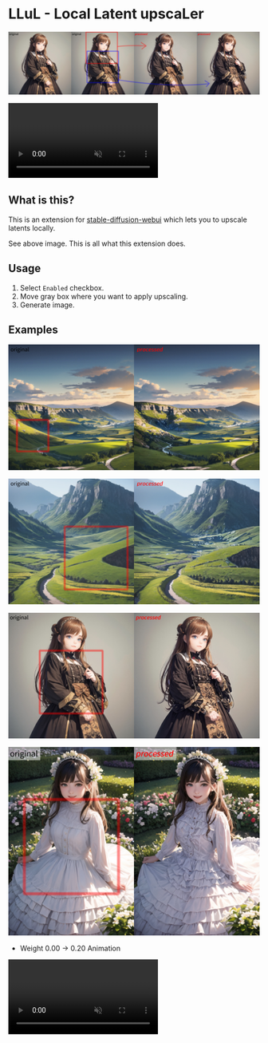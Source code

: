 # LLuL - Local Latent upscaLer

![cover](./images/cover.jpg)

<video controls src="./images/cover_yuv420p.mp4" muted></video>

## What is this?

This is an extension for [stable-diffusion-webui](https://github.com/AUTOMATIC1111/stable-diffusion-webui) which lets you to upscale latents locally.

See above image. This is all what this extension does.

## Usage

1. Select `Enabled` checkbox.
2. Move gray box where you want to apply upscaling.
3. Generate image.

## Examples

![sample 2](./images/sample1.jpg)

![sample 3](./images/sample2.jpg)

![sample 4](./images/sample3.jpg)

![sample 5](./images/sample4.jpg)

- Weight 0.00 -> 0.20 Animation

<video controls src="./images/llul_yuv420p.mp4" muted></video>
